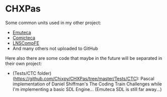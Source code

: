 # CHXPas
Some common units used in my other project:

  - [Emuteca](https://github.com/chixpy/emuteca)
  - [Comicteca](https://github.com/Chixpy/Comicteca)
  - [LNSCompFE](https://github.com/Chixpy/LNSCompFE)
  - And many others not uploaded to GitHub
  
Here also there are some code that maybe in the future will be separated in
their own project:

  - (Tests/CTC folder)(https://github.com/Chixpy/CHXPas/tree/master/Tests/CTC): Pascal implementation of Daniel Shiffman's The Coding Train Challenges while I'm implementing a basic SDL Engine... (Emuteca SDL is still far away...)
  


